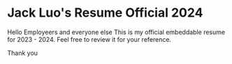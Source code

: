 # Jack Luo's Resume Official 2024
Hello Employeers and everyone else
This is my official embeddable resume for 2023 - 2024. Feel free to review it for your reference.

Thank you

